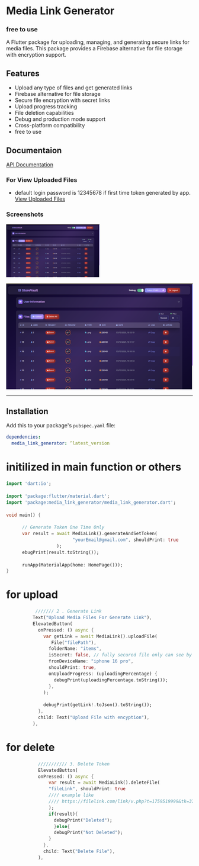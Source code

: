 # Media Link Generator
### free to use 

A Flutter package for uploading, managing, and generating secure links for media files. This package provides a Firebase alternative for file storage with encryption support.

## Features

- Upload any type of files and get generated links
- Firebase alternative for file storage
- Secure file encryption with secret links
- Upload progress tracking
- File deletion capabilities
- Debug and production mode support
- Cross-platform compatibility
- free to use


## Documentaion
<a href="https://thelocalrent.com/link/apidocuments.php" target="_blank">API Documentation</a>



### For View Uploaded Files
- default login password is 12345678 if first time token generated by app.
<a href="https://thelocalrent.com/link/users/auth.html" target="_blank">View Uploaded Files</a>



### Screenshots
 <img src="https://github.com/HassanAmeer/media_link_generator/blob/main/screenshots/demo.png" style="width:50%">

 [![Media getter Demo](https://github.com/HassanAmeer/media_link_generator/blob/main/screenshots/demo.png)](https://github.com/HassanAmeer/media_link_generator/)
 <hr>



## Installation
Add this to your package's `pubspec.yaml` file:

```yaml
dependencies:
  media_link_generator: ^latest_version
```





# initilized in main function or others
```dart
import 'dart:io';

import 'package:flutter/material.dart';
import 'package:media_link_generator/media_link_generator.dart';

void main() {

      // Generate Token One Time Only
      var result = await MediaLink().generateAndSetToken(
                         "yourEmail@gmail.com", shouldPrint: true
                   );
      ebugPrint(result.toString());

      runApp(MaterialApp(home: HomePage()));
}
```

# for upload 
```dart
           /////// 2 . Generate Link
          Text("Upload Media Files For Generate Link"),
          ElevatedButton(
            onPressed: () async {
              var getLink = await MediaLink().uploadFile(
                 File("filePath"),
                folderName: "items",
                isSecret: false, // fully secured file only can see by generated link and file can not be opend without this generate link
                fromDeviceName: "iphone 16 pro",
                shouldPrint: true,
                onUploadProgress: (uploadingPercentage) {
                  debugPrint(uploadingPercentage.toString());
                },
              );

              debugPrint(getLink!.toJson().toString());
            },
            child: Text("Upload File with encyption"),
          ),

```


# for delete 
```dart
            /////////// 3. Delete Token 
            ElevatedButton(
            onPressed: () async {
                var result = await MediaLink().deleteFile(
                "fileLink", shouldPrint: true
                //// example like 
                //// https://filelink.com/link/v.php?t=1759519999&tk=37160f2e00721d906831565829ae1de7
                );
                if(result){
                  debugPrint("Deleted");
                  }else{
                  debugPrint("Not Deleted");
                }
              },
              child: Text("Delete File"),
            ),
```


